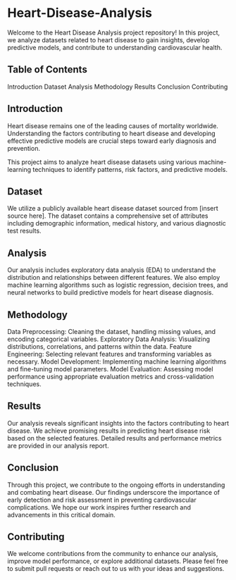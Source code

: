 # Heart-Disease-Analysis
Welcome to the Heart Disease Analysis project repository! In this project, we analyze datasets related to heart disease to gain insights, develop predictive models, and contribute to understanding cardiovascular health.

## Table of Contents
Introduction
Dataset
Analysis
Methodology
Results
Conclusion
Contributing

## Introduction
Heart disease remains one of the leading causes of mortality worldwide. Understanding the factors contributing to heart disease and developing effective predictive models are crucial steps toward early diagnosis and prevention.

This project aims to analyze heart disease datasets using various machine-learning techniques to identify patterns, risk factors, and predictive models.

## Dataset
We utilize a publicly available heart disease dataset sourced from [insert source here]. The dataset contains a comprehensive set of attributes including demographic information, medical history, and various diagnostic test results.

## Analysis
Our analysis includes exploratory data analysis (EDA) to understand the distribution and relationships between different features. We also employ machine learning algorithms such as logistic regression, decision trees, and neural networks to build predictive models for heart disease diagnosis.

## Methodology
Data Preprocessing: Cleaning the dataset, handling missing values, and encoding categorical variables.
Exploratory Data Analysis: Visualizing distributions, correlations, and patterns within the data.
Feature Engineering: Selecting relevant features and transforming variables as necessary.
Model Development: Implementing machine learning algorithms and fine-tuning model parameters.
Model Evaluation: Assessing model performance using appropriate evaluation metrics and cross-validation techniques.

## Results
Our analysis reveals significant insights into the factors contributing to heart disease. We achieve promising results in predicting heart disease risk based on the selected features. Detailed results and performance metrics are provided in our analysis report.

## Conclusion
Through this project, we contribute to the ongoing efforts in understanding and combating heart disease. Our findings underscore the importance of early detection and risk assessment in preventing cardiovascular complications. We hope our work inspires further research and advancements in this critical domain.

## Contributing
We welcome contributions from the community to enhance our analysis, improve model performance, or explore additional datasets. Please feel free to submit pull requests or reach out to us with your ideas and suggestions.
